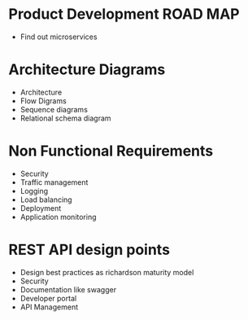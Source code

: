 # Product Development ROAD MAP
* Find out microservices

# Architecture Diagrams
* Architecture
* Flow Digrams
* Sequence diagrams
* Relational schema diagram

# Non Functional Requirements
* Security
* Traffic management
* Logging
* Load balancing
* Deployment
* Application monitoring

# REST API design points
* Design best practices as richardson maturity model
* Security
* Documentation like swagger
* Developer portal
* API Management
